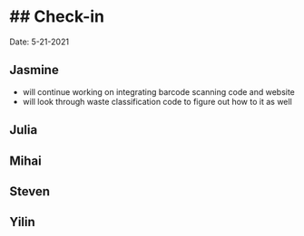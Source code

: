# ## Check-in

Date: 5-21-2021

## Jasmine
- will continue working on integrating barcode scanning code and website
- will look through waste classification code to figure out how to it as well
## Julia

## Mihai

## Steven

## Yilin